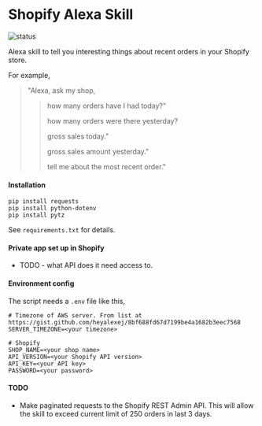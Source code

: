 # Shopify Alexa Skill
![status](https://img.shields.io/badge/status-ready%20to%20use-green)

Alexa skill to tell you interesting things about recent orders in your Shopify store.

For example,

>"Alexa, ask my shop, 
>>how many orders have I had today?"
>>
>>how many orders were there yesterday?
>>
>>gross sales today."
>>
>>gross sales amount yesterday."
>>
>>tell me about the most recent order."

#### Installation
```
pip install requests
pip install python-dotenv
pip install pytz
```
See `requirements.txt` for details.

#### Private app set up in Shopify
* TODO - what API does it need access to.

#### Environment config
The script needs a `.env` file like this,
```
# Timezone of AWS server. From list at https://gist.github.com/heyalexej/8bf688fd67d7199be4a1682b3eec7568
SERVER_TIMEZONE=<your timezone>

# Shopify
SHOP_NAME=<your shop name>
API_VERSION=<your Shopify API version>
API_KEY=<your API key>
PASSWORD=<your password>
```
#### TODO
* Make paginated requests to the Shopify REST Admin API. This will allow the skill to exceed current limit of 250 orders in last 3 days.